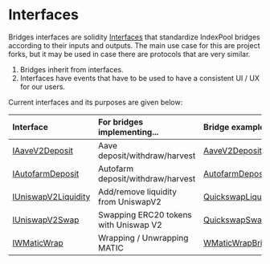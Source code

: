 # Interfaces

Bridges interfaces are solidity [Interfaces](https://docs.soliditylang.org/en/latest/contracts.html?highlight=Interfaces#interfaces) that standardize IndexPool bridges according to their inputs and outputs. The main use case for this are project forks, but it may be used in case there are protocols that are very similar.

1. Bridges inherit from interfaces.
2. Interfaces have events that have to be used to have a consistent UI / UX for our users.

Current interfaces and its purposes are given below:

| Interface | For bridges implementing... | Bridge examples |
| :--- | :--- | :--- |
| [IAaveV2Deposit](https://docs.indexpool.org/developer/bridges/interfaces/iaavev2deposit) | Aave deposit/withdraw/harvest | [AaveV2DepositBridge](https://docs.indexpool.org/developer/bridges/trusted-bridges/aave-v2-deposit-bridge) |
| [IAutofarmDeposit](https://docs.indexpool.org/developer/bridges/interfaces/iautofarmdeposit) | Autofarm deposit/withdraw/harvest | [AutofarmDepositBridge](https://docs.indexpool.org/developer/bridges/trusted-bridges/autofarm-deposit-bridge) |
| [IUniswapV2Liquidity](https://docs.indexpool.org/developer/bridges/interfaces/iuniswapv2liquidity) | Add/remove liquidity from UniswapV2 | [QuickswapLiquidityBridge](https://docs.indexpool.org/developer/bridges/trusted-bridges/quickswap-liquidity-bridge) |
| [IUniswapV2Swap](iuniswapv2swap.md) | Swapping ERC20 tokens with Uniswap V2 | [QuickswapSwapBridge](https://docs.indexpool.org/developer/bridges/trusted-bridges/quickswap-swap-bridge) |
| [IWMaticWrap](iwmaticwrap.md) | Wrapping / Unwrapping MATIC  | [WMaticWrapBridge](https://docs.indexpool.org/developer/bridges/trusted-bridges/wmaticwrapbridge) |




